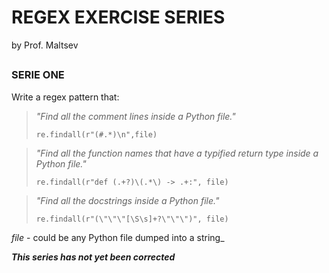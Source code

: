 # REGEX EXERCISE SERIES 
by Prof. Maltsev

##

### SERIE ONE
Write a regex pattern that:

>_"Find all the comment lines inside a Python file."_
>
>```
>re.findall(r"(#.*)\n",file)

>_"Find all the function names that have a typified return type inside a Python file."_
>
>```
>re.findall(r"def (.+?)\(.*\) -> .+:", file)

>_"Find all the docstrings inside a Python file."_
>
>```
>re.findall(r"(\"\"\"[\S\s]+?\"\"\")", file)


_file_ - could be any Python file dumped into a string_

__*This series has not yet been corrected*__


